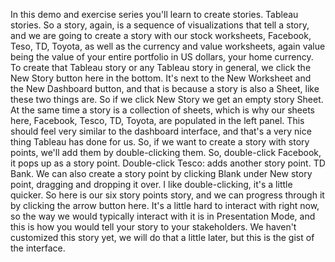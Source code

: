In this demo and exercise series you'll learn to create stories. Tableau stories. So a story, again, is a sequence of visualizations that tell a story, and we are going to create a story with our stock worksheets, Facebook, Teso, TD, Toyota, as well as the currency and value worksheets, again value being the value of your entire portfolio in US dollars, your home currency. To create that Tableau story or any Tableau story in general, we click the New Story button here in the bottom. It's next to the New Worksheet and the New Dashboard button, and that is because a story is also a Sheet, like these two things are. So if we click New Story we get an empty story Sheet. At the same time a story is a collection of sheets, which is why our sheets here, Facebook, Tesco, TD, Toyota, are populated in the left panel. This should feel very similar to the dashboard interface, and that's a very nice thing Tableau has done for us. So, if we want to create a story with story points, we'll add them by double-clicking them. So, double-click Facebook, it pops up as a story point. Double-click Tesco: adds another story point. TD Bank. We can also create a story point by clicking Blank under New story point, dragging and dropping it over. I like double-clicking, it's a little quicker. So here is our six story points story, and we can progress through it by clicking the arrow button here. It's a little hard to interact with right now, so the way we would typically interact with it is in Presentation Mode, and this is how you would tell your story to your stakeholders. We haven't customized this story yet, we will do that a little later, but this is the gist of the interface.
